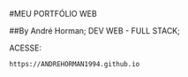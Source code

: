 #MEU PORTFÓLIO WEB

##By André Horman;
DEV WEB - FULL STACK;

ACESSE:

	https://ANDREHORMAN1994.github.io
